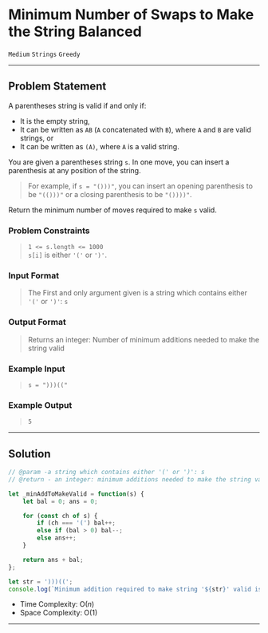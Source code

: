 # Minimum Number of Swaps to Make the String Balanced

`Medium`
`Strings`
`Greedy`

----------

## Problem Statement

A parentheses string is valid if and only if:

- It is the empty string,
- It can be written as `AB` (`A` concatenated with `B`), where `A` and `B` are valid strings, or
- It can be written as `(A)`, where `A` is a valid string.

You are given a parentheses string `s`. In one move, you can insert a parenthesis at any position of the string.

> For example, if `s = "()))"`, you can insert an opening parenthesis to be `"(()))"` or a closing parenthesis to be `"())))"`.

Return the minimum number of moves required to make `s` valid.

### Problem Constraints

> `1 <= s.length <= 1000`  
`s[i]` is either `'('` or `')'`.

### Input Format

> The First and only argument given is a string which contains either `'('` or `')'`: `s`

### Output Format

> Returns an integer: Number of minimum additions needed to make the string valid

### Example Input

> `s = ")))(("`

### Example Output

> `5`

----------

## Solution

```javascript
// @param -a string which contains either '(' or ')': s
// @return - an integer: minimum additions needed to make the string valid

let _minAddToMakeValid = function(s) {
    let bal = 0; ans = 0;

    for (const ch of s) {
        if (ch === '(') bal++;
        else if (bal > 0) bal--;
        else ans++;
    }

    return ans + bal;
};

let str = ')))((';
console.log(`Minimum addition required to make string '${str}' valid is > `, _minAddToMakeValid(str));
```

- Time Complexity: O($n$)
- Space Complexity: O($1$)

----------
